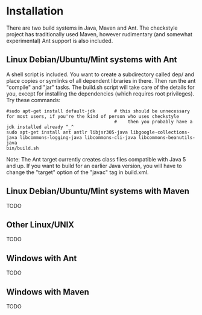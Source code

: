 
Installation
============

There are two build systems in Java, Maven and Ant.  The checkstyle project has traditionally used Maven,
however rudimentary (and somewhat experimental) Ant support is also included.

Linux Debian/Ubuntu/Mint systems with Ant
-----------------------------------------

A shell script is included.  You want to create a subdirectory called dep/ and place copies or symlinks
of all dependent libraries in there.  Then run the ant "compile" and "jar" tasks.  The build.sh script
will take care of the details for you, except for installing the dependencies (which requires root
privileges).  Try these commands:

    #sudo apt-get install default-jdk       # this should be unnecessary for most users, if you're the kind of person who uses checkstyle
                                            #    then you probably have a jdk installed already ^_^
    sudo apt-get install ant antlr libjsr305-java libgoogle-collections-java libcommons-logging-java libcommons-cli-java libcommons-beanutils-java
    bin/build.sh

Note:  The Ant target currently creates class files compatible with Java 5 and up.  If you want to build for an earlier Java version,
you will have to change the "target" option of the "javac" tag in build.xml.

Linux Debian/Ubuntu/Mint systems with Maven
-------------------------------------------

TODO

Other Linux/UNIX
----------------

TODO

Windows with Ant
----------------

TODO

Windows with Maven
------------------

TODO

